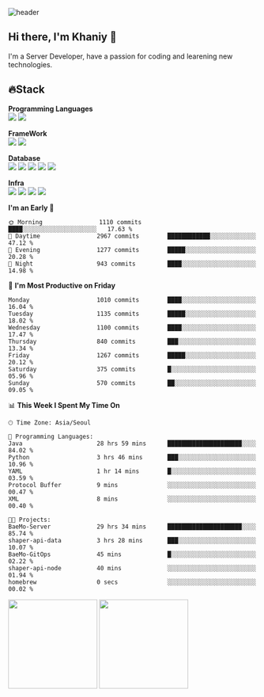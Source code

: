 ![header](https://capsule-render.vercel.app/api?type=soft&text=Welcome!&color=auto&height=200&section=header&fontSize=70)

## Hi there, I'm Khaniy 👋
I'm a Server Developer, have a passion for coding and learening new technologies.
<!-- <br> 📫 Email : kangh1596@gmail.com 
<br> 📝 Blog  : khan03.tistory.com/
<br> <img src="https://img.shields.io/badge/Email-222222?style=for-the-badge&logo=Gmail&logoColor=white">
<br> <img src="https://img.shields.io/badge/Blog -222222?style=for-the-badge&logo=Tistory&logoColor=white">
[hank0302's Blog](https://khan03.tistory.com/)
-->
## 🔥Stack 

**Programming Languages** <br>
 <img src="https://img.shields.io/badge/JAVA-E6522C?style=for-the-badge&logo=Java&logoColor=white">
 <img src="https://img.shields.io/badge/Python-3776AB?style=for-the-badge&logo=python&logoColor=white">

**FrameWork** <br>
<img src="https://img.shields.io/badge/SpringBoot-6DB33F?style=for-the-badge&logo=SpringBoot&logoColor=white">
<img src="https://img.shields.io/badge/FastAPI-009688?style=for-the-badge&logo=FastAPI&logoColor=white">

**Database** <br>
<img src="https://img.shields.io/badge/MySQL-4479A1?style=for-the-badge&logo=MySQL&logoColor=white">
<img src="https://img.shields.io/badge/MariaDB-003545?style=for-the-badge&logo=MariaDB&logoColor=white">
<img src="https://img.shields.io/badge/MongoDB-47A248?style=for-the-badge&logo=MongoDB&logoColor=white">
<img src="https://img.shields.io/badge/Redis-DC382D?style=for-the-badge&logo=Redis&logoColor=white">
<img src="https://img.shields.io/badge/PostgreSQL-4169E1?style=for-the-badge&logo=PostgreSQL&logoColor=white">

**Infra** <br>
<img src="https://img.shields.io/badge/Docker-2496ED?style=for-the-badge&logo=Docker&logoColor=white">
<img src="https://img.shields.io/badge/Kubernetes-326CE5?style=for-the-badge&logo=Kubernetes&logoColor=white">
<img src="https://img.shields.io/badge/Prometheus-E6522C?style=for-the-badge&logo=prometheus&logoColor=white">
<img src="https://img.shields.io/badge/Grafana-F46800?style=for-the-badge&logo=grafana&logoColor=white">

<!--START_SECTION:waka-->
**I'm an Early 🐤** 

```text
🌞 Morning                1110 commits        ████░░░░░░░░░░░░░░░░░░░░░   17.63 % 
🌆 Daytime                2967 commits        ████████████░░░░░░░░░░░░░   47.12 % 
🌃 Evening                1277 commits        █████░░░░░░░░░░░░░░░░░░░░   20.28 % 
🌙 Night                  943 commits         ████░░░░░░░░░░░░░░░░░░░░░   14.98 % 
```
📅 **I'm Most Productive on Friday** 

```text
Monday                   1010 commits        ████░░░░░░░░░░░░░░░░░░░░░   16.04 % 
Tuesday                  1135 commits        █████░░░░░░░░░░░░░░░░░░░░   18.02 % 
Wednesday                1100 commits        ████░░░░░░░░░░░░░░░░░░░░░   17.47 % 
Thursday                 840 commits         ███░░░░░░░░░░░░░░░░░░░░░░   13.34 % 
Friday                   1267 commits        █████░░░░░░░░░░░░░░░░░░░░   20.12 % 
Saturday                 375 commits         █░░░░░░░░░░░░░░░░░░░░░░░░   05.96 % 
Sunday                   570 commits         ██░░░░░░░░░░░░░░░░░░░░░░░   09.05 % 
```


📊 **This Week I Spent My Time On** 

```text
🕑︎ Time Zone: Asia/Seoul

💬 Programming Languages: 
Java                     28 hrs 59 mins      █████████████████████░░░░   84.02 % 
Python                   3 hrs 46 mins       ███░░░░░░░░░░░░░░░░░░░░░░   10.96 % 
YAML                     1 hr 14 mins        █░░░░░░░░░░░░░░░░░░░░░░░░   03.59 % 
Protocol Buffer          9 mins              ░░░░░░░░░░░░░░░░░░░░░░░░░   00.47 % 
XML                      8 mins              ░░░░░░░░░░░░░░░░░░░░░░░░░   00.40 % 

🐱‍💻 Projects: 
BaeMo-Server             29 hrs 34 mins      █████████████████████░░░░   85.74 % 
shaper-api-data          3 hrs 28 mins       ███░░░░░░░░░░░░░░░░░░░░░░   10.07 % 
BaeMo-GitOps             45 mins             █░░░░░░░░░░░░░░░░░░░░░░░░   02.22 % 
shaper-api-node          40 mins             ░░░░░░░░░░░░░░░░░░░░░░░░░   01.94 % 
homebrew                 0 secs              ░░░░░░░░░░░░░░░░░░░░░░░░░   00.02 % 
```


<!--END_SECTION:waka-->
<p>
  <img height="180em" src="https://github-readme-stats-khaniys-projects.vercel.app/api?username=khaniy&show_icons=true&include_all_commits=true&theme=dracula">
  <img height="180em" src="https://github-readme-stats-khaniys-projects.vercel.app/api/top-langs?username=khaniy&layout=compact&theme=dracula">
</p>

